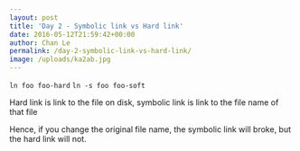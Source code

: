 ```yaml
---
layout: post
title: 'Day 2 - Symbolic link vs Hard link'
date: 2016-05-12T21:59:42+00:00
author: Chan Le
permalink: /day-2-symbolic-link-vs-hard-link/
image: /uploads/ka2ab.jpg
---
```

`ln foo foo-hard`
`ln -s foo foo-soft`

Hard link is link to the file on disk, symbolic link is link to the file name of that file

Hence, if you change the original file name, the symbolic link will broke, but the hard link will not.
